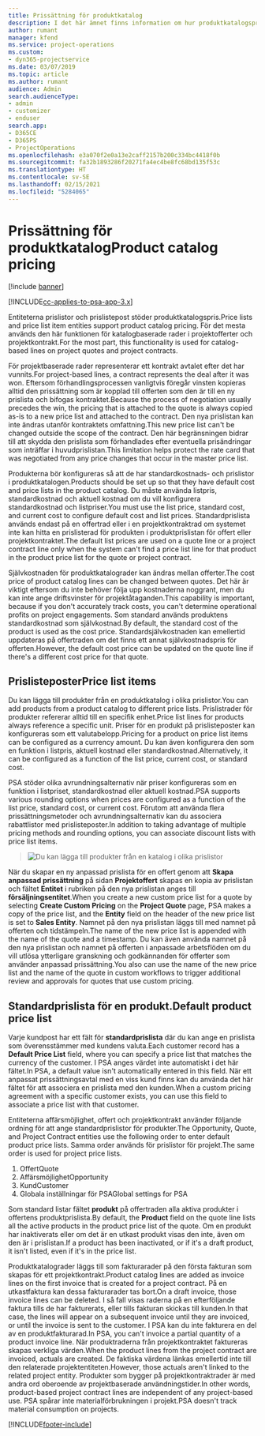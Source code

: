 ```yaml
---
title: Prissättning för produktkatalog
description: I det här ämnet finns information om hur produktkatalogspris fungerar i Dynamics 365 Project Service Automation (PSA).
author: rumant
manager: kfend
ms.service: project-operations
ms.custom:
- dyn365-projectservice
ms.date: 03/07/2019
ms.topic: article
ms.author: rumant
audience: Admin
search.audienceType:
- admin
- customizer
- enduser
search.app:
- D365CE
- D365PS
- ProjectOperations
ms.openlocfilehash: e3a070f2e0a13e2caff2157b200c334bc4418f0b
ms.sourcegitcommit: fa32b1893286f20271fa4ec4be8fc68bd135f53c
ms.translationtype: HT
ms.contentlocale: sv-SE
ms.lasthandoff: 02/15/2021
ms.locfileid: "5284065"
---
```

# <a name="product-catalog-pricing"></a><span data-ttu-id="5abc8-103">Prissättning för produktkatalog</span><span class="sxs-lookup"><span data-stu-id="5abc8-103">Product catalog pricing</span></span> 

[!include [banner](../includes/psa-now-project-operations.md)]

[!INCLUDE[cc-applies-to-psa-app-3.x](../includes/cc-applies-to-psa-app-3x.md)]


<span data-ttu-id="5abc8-104">Entiteterna prislistor och prislistepost stöder produktkatalogspris.</span><span class="sxs-lookup"><span data-stu-id="5abc8-104">Price lists and price list item entities support product catalog pricing.</span></span> <span data-ttu-id="5abc8-105">För det mesta används den här funktionen för katalogbaserade rader i projektofferter och projektkontrakt.</span><span class="sxs-lookup"><span data-stu-id="5abc8-105">For the most part, this functionality is used for catalog-based lines on project quotes and project contracts.</span></span>

<span data-ttu-id="5abc8-106">För projektbaserade rader representerar ett kontrakt avtalet efter det har vunnits.</span><span class="sxs-lookup"><span data-stu-id="5abc8-106">For project-based lines, a contract represents the deal after it was won.</span></span> <span data-ttu-id="5abc8-107">Eftersom förhandlingsprocessen vanligtvis föregår vinsten kopieras alltid den prissättning som är kopplad till offerten som den är till en ny prislista och bifogas kontraktet.</span><span class="sxs-lookup"><span data-stu-id="5abc8-107">Because the process of negotiation usually precedes the win, the pricing that is attached to the quote is always copied as-is to a new price list and attached to the contract.</span></span> <span data-ttu-id="5abc8-108">Den nya prislistan kan inte ändras utanför kontraktets omfattning.</span><span class="sxs-lookup"><span data-stu-id="5abc8-108">This new price list can't be changed outside the scope of the contract.</span></span> <span data-ttu-id="5abc8-109">Den här begränsningen bidrar till att skydda den prislista som förhandlades efter eventuella prisändringar som inträffar i huvudprislistan.</span><span class="sxs-lookup"><span data-stu-id="5abc8-109">This limitation helps protect the rate card that was negotiated from any price changes that occur in the master price list.</span></span>

<span data-ttu-id="5abc8-110">Produkterna bör konfigureras så att de har standardkostnads- och prislistor i produktkatalogen.</span><span class="sxs-lookup"><span data-stu-id="5abc8-110">Products should be set up so that they have default cost and price lists in the product catalog.</span></span> <span data-ttu-id="5abc8-111">Du måste använda listpris, standardkostnad och aktuell kostnad om du vill konfigurera standardkostnad och listpriser.</span><span class="sxs-lookup"><span data-stu-id="5abc8-111">You must use the list price, standard cost, and current cost to configure default cost and list prices.</span></span> <span data-ttu-id="5abc8-112">Standardprislista används endast på en offertrad eller i en projektkontraktrad om systemet inte kan hitta en prislisterad för produkten i produktprislistan för offert eller projektkontraktet.</span><span class="sxs-lookup"><span data-stu-id="5abc8-112">The default list prices are used on a quote line or a project contract line only when the system can't find a price list line for that product in the product price list for the quote or project contract.</span></span>

<span data-ttu-id="5abc8-113">Självkostnaden för produktkatalograder kan ändras mellan offerter.</span><span class="sxs-lookup"><span data-stu-id="5abc8-113">The cost price of product catalog lines can be changed between quotes.</span></span> <span data-ttu-id="5abc8-114">Det här är viktigt eftersom du inte behöver följa upp kostnaderna noggrant, men du kan inte ange driftsvinster för projektåtaganden.</span><span class="sxs-lookup"><span data-stu-id="5abc8-114">This capability is important, because if you don't accurately track costs, you can't determine operational profits on project engagements.</span></span> <span data-ttu-id="5abc8-115">Som standard används produktens standardkostnad som självkostnad.</span><span class="sxs-lookup"><span data-stu-id="5abc8-115">By default, the standard cost of the product is used as the cost price.</span></span> <span data-ttu-id="5abc8-116">Standardsjälvkostnaden kan emellertid uppdateras på offertraden om det finns ett annat självkostnadspris för offerten.</span><span class="sxs-lookup"><span data-stu-id="5abc8-116">However, the default cost price can be updated on the quote line if there's a different cost price for that quote.</span></span>

## <a name="price-list-items"></a><span data-ttu-id="5abc8-117">Prislisteposter</span><span class="sxs-lookup"><span data-stu-id="5abc8-117">Price list items</span></span>

<span data-ttu-id="5abc8-118">Du kan lägga till produkter från en produktkatalog i olika prislistor.</span><span class="sxs-lookup"><span data-stu-id="5abc8-118">You can add products from a product catalog to different price lists.</span></span> <span data-ttu-id="5abc8-119">Prislistrader för produkter refererar alltid till en specifik enhet.</span><span class="sxs-lookup"><span data-stu-id="5abc8-119">Price list lines for products always reference a specific unit.</span></span> <span data-ttu-id="5abc8-120">Priser för en produkt på prislisteposter kan konfigureras som ett valutabelopp.</span><span class="sxs-lookup"><span data-stu-id="5abc8-120">Pricing for a product on price list items can be configured as a currency amount.</span></span> <span data-ttu-id="5abc8-121">Du kan även konfigurera den som en funktion i listpris, aktuell kostnad eller standardkostnad.</span><span class="sxs-lookup"><span data-stu-id="5abc8-121">Alternatively, it can be configured as a function of the list price, current cost, or standard cost.</span></span>

<span data-ttu-id="5abc8-122">PSA stöder olika avrundningsalternativ när priser konfigureras som en funktion i listpriset, standardkostnad eller aktuell kostnad.</span><span class="sxs-lookup"><span data-stu-id="5abc8-122">PSA supports various rounding options when prices are configured as a function of the list price, standard cost, or current cost.</span></span> <span data-ttu-id="5abc8-123">Förutom att använda flera prissättningsmetoder och avrundningsalternativ kan du associera rabattlistor med prislisteposter.</span><span class="sxs-lookup"><span data-stu-id="5abc8-123">In addition to taking advantage of multiple pricing methods and rounding options, you can associate discount lists with price list items.</span></span> 

> ![Du kan lägga till produkter från en katalog i olika prislistor](media/basic-guide-16.png)

<span data-ttu-id="5abc8-125">När du skapar en ny anpassad prislista för en offert genom att **Skapa anpassad prissättning** på sidan **Projektoffert** skapas en kopia av prislistan och fältet **Entitet** i rubriken på den nya prislistan anges till **försäljningsentitet**.</span><span class="sxs-lookup"><span data-stu-id="5abc8-125">When you create a new custom price list for a quote by selecting **Create Custom Pricing** on the **Project Quote** page, PSA makes a copy of the price list, and the **Entity** field on the header of the new price list is set to **Sales Entity**.</span></span> <span data-ttu-id="5abc8-126">Namnet på den nya prislistan läggs till med namnet på offerten och tidstämpeln.</span><span class="sxs-lookup"><span data-stu-id="5abc8-126">The name of the new price list is appended with the name of the quote and a timestamp.</span></span> <span data-ttu-id="5abc8-127">Du kan även använda namnet på den nya prislistan och namnet på offerten i anpassade arbetsflöden om du vill utlösa ytterligare granskning och godkännanden för offerter som använder anpassad prissättning.</span><span class="sxs-lookup"><span data-stu-id="5abc8-127">You also can use the name of the new price list and the name of the quote in custom workflows to trigger additional review and approvals for quotes that use custom pricing.</span></span>

 
## <a name="default-product-price-list"></a><span data-ttu-id="5abc8-128">Standardprislista för en produkt.</span><span class="sxs-lookup"><span data-stu-id="5abc8-128">Default product price list</span></span>
<span data-ttu-id="5abc8-129">Varje kundpost har ett fält för **standardprislista** där du kan ange en prislista som överensstämmer med kundens valuta.</span><span class="sxs-lookup"><span data-stu-id="5abc8-129">Each customer record has a **Default Price List** field, where you can specify a price list that matches the currency of the customer.</span></span> <span data-ttu-id="5abc8-130">I PSA anges värdet inte automatiskt i det här fältet.</span><span class="sxs-lookup"><span data-stu-id="5abc8-130">In PSA, a default value isn't automatically entered in this field.</span></span> <span data-ttu-id="5abc8-131">När ett anpassat prissättningsavtal med en viss kund finns kan du använda det här fältet för att associera en prislista med den kunden.</span><span class="sxs-lookup"><span data-stu-id="5abc8-131">When a custom pricing agreement with a specific customer exists, you can use this field to associate a price list with that customer.</span></span>

<span data-ttu-id="5abc8-132">Entiteterna affärsmöjlighet, offert och projektkontrakt använder följande ordning för att ange standardprislistor för produkter.</span><span class="sxs-lookup"><span data-stu-id="5abc8-132">The Opportunity, Quote, and Project Contract entities use the following order to enter default product price lists.</span></span> <span data-ttu-id="5abc8-133">Samma order används för prislistor för projekt.</span><span class="sxs-lookup"><span data-stu-id="5abc8-133">The same order is used for project price lists.</span></span>

1.  <span data-ttu-id="5abc8-134">Offert</span><span class="sxs-lookup"><span data-stu-id="5abc8-134">Quote</span></span>
2.  <span data-ttu-id="5abc8-135">Affärsmöjlighet</span><span class="sxs-lookup"><span data-stu-id="5abc8-135">Opportunity</span></span>
3.  <span data-ttu-id="5abc8-136">Kund</span><span class="sxs-lookup"><span data-stu-id="5abc8-136">Customer</span></span>
4.  <span data-ttu-id="5abc8-137">Globala inställningar för PSA</span><span class="sxs-lookup"><span data-stu-id="5abc8-137">Global settings for PSA</span></span>

<span data-ttu-id="5abc8-138">Som standard listar fältet **produkt** på offertraden alla aktiva produkter i offertens produktprislista.</span><span class="sxs-lookup"><span data-stu-id="5abc8-138">By default, the **Product** field on the quote line lists all the active products in the product price list of the quote.</span></span> <span data-ttu-id="5abc8-139">Om en produkt har inaktiverats eller om det är en utkast produkt visas den inte, även om den är i prislistan.</span><span class="sxs-lookup"><span data-stu-id="5abc8-139">If a product has been inactivated, or if it's a draft product, it isn't listed, even if it's in the price list.</span></span> 

<span data-ttu-id="5abc8-140">Produktkatalograder läggs till som fakturarader på den första fakturan som skapas för ett projektkontrakt.</span><span class="sxs-lookup"><span data-stu-id="5abc8-140">Product catalog lines are added as invoice lines on the first invoice that is created for a project contract.</span></span> <span data-ttu-id="5abc8-141">På en utkastfaktura kan dessa fakturarader tas bort.</span><span class="sxs-lookup"><span data-stu-id="5abc8-141">On a draft invoice, those invoice lines can be deleted.</span></span> <span data-ttu-id="5abc8-142">I så fall visas raderna på en efterföljande faktura tills de har fakturerats, eller tills fakturan skickas till kunden.</span><span class="sxs-lookup"><span data-stu-id="5abc8-142">In that case, the lines will appear on a subsequent invoice until they are invoiced, or until the invoice is sent to the customer.</span></span> <span data-ttu-id="5abc8-143">I PSA kan du inte fakturera en del av en produktfakturarad.</span><span class="sxs-lookup"><span data-stu-id="5abc8-143">In PSA, you can't invoice a partial quantity of a product invoice line.</span></span> <span data-ttu-id="5abc8-144">När produktraderna från projektkontraktet faktureras skapas verkliga värden.</span><span class="sxs-lookup"><span data-stu-id="5abc8-144">When the product lines from the project contract are invoiced, actuals are created.</span></span> <span data-ttu-id="5abc8-145">De faktiska värdena länkas emellertid inte till den relaterade projektentiteten.</span><span class="sxs-lookup"><span data-stu-id="5abc8-145">However, those actuals aren't linked to the related project entity.</span></span> <span data-ttu-id="5abc8-146">Produkter som bygger på projektkontraktrader är med andra ord oberoende av projektbaserade användningstider.</span><span class="sxs-lookup"><span data-stu-id="5abc8-146">In other words, product-based project contract lines are independent of any project-based use.</span></span> <span data-ttu-id="5abc8-147">PSA spårar inte materialförbrukningen i projekt.</span><span class="sxs-lookup"><span data-stu-id="5abc8-147">PSA doesn't track material consumption on projects.</span></span>


[!INCLUDE[footer-include](../includes/footer-banner.md)]